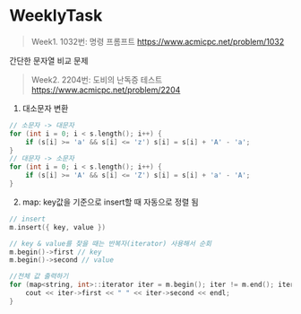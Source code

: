 # WeeklyTask

>Week1. 1032번: 명령 프롬프트 https://www.acmicpc.net/problem/1032

간단한 문자열 비교 문제





>Week2. 2204번: 도비의 난독증 테스트 https://www.acmicpc.net/problem/2204

1. 대소문자 변환
```C++
// 소문자 -> 대문자
for (int i = 0; i < s.length(); i++) {
	if (s[i] >= 'a' && s[i] <= 'z') s[i] = s[i] + 'A' - 'a';
}
// 대문자 -> 소문자
for (int i = 0; i < s.length(); i++) {
	if (s[i] >= 'A' && s[i] <= 'Z') s[i] = s[i] + 'a' - 'A';
}
```
2. map: key값을 기준으로 insert할 때 자동으로 정렬 됨
```C++
// insert
m.insert({ key, value })

// key & value를 찾을 때는 반복자(iterator) 사용해서 순회
m.begin()->first // key
m.begin()->second // value

//전체 값 출력하기
for (map<string, int>::iterator iter = m.begin(); iter != m.end(); iter++) {
	cout << iter->first << " " << iter->second << endl;
}

